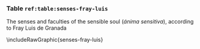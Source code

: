### Table `ref:table:senses-fray-luis`

The senses and faculties of the sensible soul (*ánima sensitiva*),
according to Fray Luis de Granada

\includeRawGraphic{senses-fray-luis}

